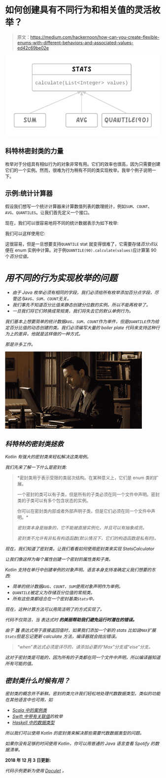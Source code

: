 # 如何创建具有不同行为和相关值的灵活枚举？

> 原文：<https://medium.com/hackernoon/how-can-you-create-flexible-enums-with-different-behaviors-and-associated-values-ed42c69be02e>

![](img/08683758036c93f07c2ff5d77fa029ff.png)

## 科特林密封类的力量

枚举对于分组具有相似行为的对象非常有用。它们的效率也很高，因为只需要创建它们的一个实例。然而，很难为行为稍有不同的类实现枚举。我举个例子说明一下。

## 示例:统计计算器

假设我们想写一个统计计算器来计算数值列表的数理统计，例如`SUM`、`COUNT`、`AVG`、`QUANTILES`。让我们首先定义一个接口。

现在，我们可以很容易地将不同的统计数据表示为如下枚举:

我们可以这样使用它:

这很容易，但是一旦想要支持`QUANTILE` stat 就变得很难了，它需要存储*百分点*以便在 enum 实例中计算。对于例`QUANTILE(90).calculate(values)`应计算第 90 个*百分位值。*

# *用不同的行为实现枚举的问题*

*   *由于 Java 枚举必须有相同的字段，我们必须给所有枚举添加百分点字段，尽管这与`AVG`、`SUM`、`COUNT`无关。*
*   *我们事先不知道百分比值来静态创建分位数的实例。所以不能再枚举了。*
*   *一旦我们将它们转换成常规类，我们将失去它的默认单例行为。*

*我们基本上想要简单的统计数据`AVG`、`SUM`、`COUNT`作为单件，但是`QUANTILE`作为给定百分比值的动态创建的类。我们必须编写大量的 boiler plate 代码来支持这种行为上的差异，他就是这样做的一种方式。*

*那是许多工作。*

*![](img/6da24bd80a809fdb09e72bdf34d7e4e3.png)*

## *科特林的密封类拯救*

*Kotlin 有强大的密封类来轻松解决这类用例。*

*我们先来了解一下什么是密封类:*

> *密封类用于表示受限的类层次结构。在某种意义上，它们是 enum 类的扩展。
> 
> 一个密封的类可以有子类，但是所有的子类必须在同一个文件中声明。密封类的子类可以有多个包含状态的实例。
> 
> 你可以在密封类内部或者外部声明子类，但是它们必须在同一个文件中声明。*
> 
> *密封类本身是抽象的，它不能被直接实例化，并且可以有抽象成员。*
> 
> *密封类不允许有非私有构造函数(默认情况下，它们的构造函数是私有的)。*

*现在，我们知道了密封类，让我们看看如何使用密封类来实现 StatsCalculator*

*让我们像这样为每个属性创建一个密封的属性类和子类。*

*Kotlin 支持在单行中创建单例的对象声明。语言本身支持准确定义我们想要的东西:*

*   *简单的统计数据`AVG`、`COUNT`、`SUM`使用对象声明作为单例。*
*   *`QUANTILE`被定义为存储百分位值的常规类。*
*   *所有这些类都组合在一个密封基类`Stats`中。*

*现在，这种计算方法可以用简洁明了的方式实现了。*

*代码不仅简洁，当 表达式时 ***的美丽帮助我们避免运行时潜在的错误。****

*由于 ***当*** 表达式用于直接返回值时，如果我们添加一个新的 stats 比如说`MAX`扩展`Stats`但是忘记更新 calculate 方法，编译器就会抛出错误。*

> *“when”表达式必须是详尽的，请添加必要的“Max”分支或“else”分支。*

*这对于密封类是可能的，因为所有的子类都在同一个文件中声明，所以编译器知道所有可能的值。*

## *密封类什么时候有用？*

*密封类的概念并不新鲜。密封的类允许我们轻松地处理代数数据类型。类似的功能在其他语言中也可用，如*

*   *[Scala 中的案例类](https://docs.scala-lang.org/tour/case-classes.html)*
*   *[Swift 中带有关联值](https://developer.apple.com/library/content/documentation/Swift/Conceptual/Swift_Programming_Language/Enumerations.html)的枚举*
*   *[Haskell 中的数据类型](https://wiki.haskell.org/Algebraic_data_type)*

*所以我们可以使用 Kotlin 的密封类来解决那些需要代数数据类型的问题。*

*如果你没有足够的时间使用 Kotlin，你可以用普通的 Java 语言查看 Spotify 的数据清单。*

****2018 年 12 月 3 日更新:****

*代码示例更新为使用 [Doculet](https://doculet.net/) 。*